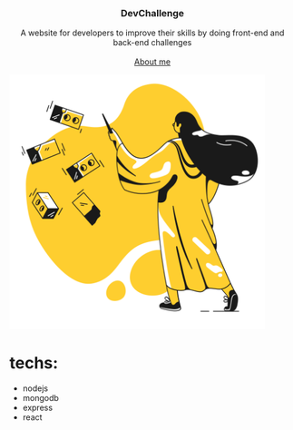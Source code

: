 <br />
<p align="center">
  <h3 align="center">DevChallenge</h3>

  <p align="center">
    A website for developers to improve their skills by doing front-end and back-end challenges
       <br />
    <br />
    <a href="https://www.linkedin.com/in/lorenagmontes/">About me</a>
  </p>
</p>


<img src="frontend/src/assets/page-under-construction.png" alt="Loading" width="450" height="450">

# techs:
- nodejs
- mongodb
- express
- react
